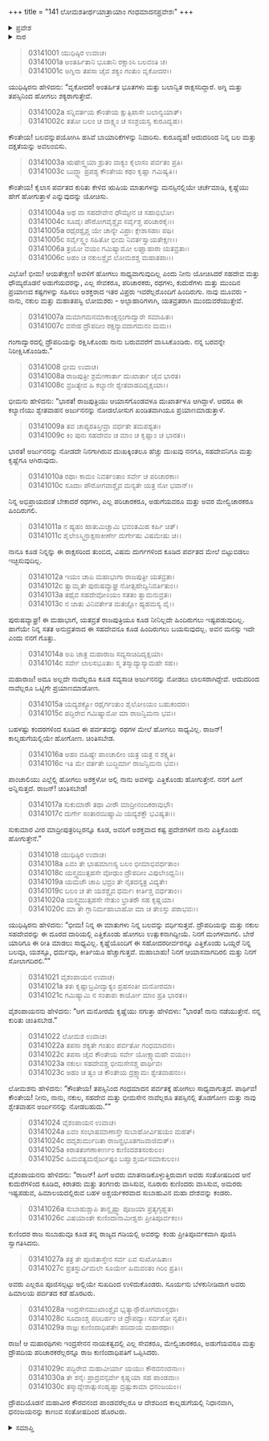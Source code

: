 +++
title = "141 ಲೋಮಶತೀರ್ಥಯಾತ್ರಾಯಾಂ ಗಂಧಮಾದನಪ್ರವೇಶಃ"
+++

<details><summary>ಪ್ರವೇಶ</summary>


।।   ಓಂ ಓಂ ನಮೋ ನಾರಾಯಣಾಯ।।   ಶ್ರೀ ವೇದವ್ಯಾಸಾಯ ನಮಃ ।।

ಶ್ರೀ ಕೃಷ್ಣದ್ವೈಪಾಯನ ವೇದವ್ಯಾಸ ವಿರಚಿತ  

**ಶ್ರೀ ಮಹಾಭಾರತ**

**ಆರಣ್ಯಕ ಪರ್ವ**

**ತೀರ್ಥಯಾತ್ರಾ ಪರ್ವ**

**ಅಧ್ಯಾಯ 141**

</details>


<details><summary>ಸಾರ</summary>

ಪಾಂಡವರು ದ್ರೌಪದಿಯೊಡನೆ ಸುಬಾಹುವಿನ ರಾಜ್ಯವನ್ನು ದಾಟಿ ಮುಂದುವರೆದುದು (1-30).

</details>


> 03141001 ಯುಧಿಷ್ಠಿರ ಉವಾಚ।  
03141001a ಅಂತರ್ಹಿತಾನಿ ಭೂತಾನಿ ರಕ್ಷಾಂಸಿ ಬಲವಂತಿ ಚ।  
03141001c ಅಗ್ನಿನಾ ತಪಸಾ ಚೈವ ಶಕ್ಯಂ ಗಂತುಂ ವೃಕೋದರ।।

ಯುಧಿಷ್ಠಿರನು ಹೇಳಿದನು: “ವೃಕೋದರ! ಅಂತರ್ಹಿತ ಭೂತಗಳು ಮತ್ತು ಬಲಾನ್ವಿತ ರಾಕ್ಷಸರಿದ್ದಾರೆ. ಅಗ್ನಿ ಮತ್ತು ತಪಸ್ಸಿನಿಂದ ಹೋಗಲು ಶಕ್ಯರಾಗುತ್ತೇವೆ.

> 03141002a ಸನ್ನಿವರ್ತಯ ಕೌಂತೇಯ ಕ್ಷುತ್ಪಿಪಾಸೇ ಬಲಾನ್ವಯಾತ್।  
03141002c ತತೋ ಬಲಂ ಚ ದಾಕ್ಷ್ಯಂ ಚ ಸಂಶ್ರಯಸ್ವ ಕುರೂದ್ವಹ।।

ಕೌಂತೇಯ! ಬಲವನ್ನುಪಯೋಗಿಸಿ ಹಸಿವೆ ಬಾಯಾರಿಕೆಗಳನ್ನು ನಿವಾರಿಸು. ಕುರೂದ್ವಹ! ಆದುದರಿಂದ ನಿನ್ನ ಬಲ ಮತ್ತು ದಕ್ಷತೆಯನ್ನು ಅವಲಂಬಿಸು.

> 03141003a ಋಷೇಸ್ತ್ವಯಾ ಶ್ರುತಂ ವಾಕ್ಯಂ ಕೈಲಾಸಂ ಪರ್ವತಂ ಪ್ರತಿ।  
03141003c ಬುದ್ಧ್ಯಾ ಪ್ರಪಶ್ಯ ಕೌಂತೇಯ ಕಥಂ ಕೃಷ್ಣಾ ಗಮಿಷ್ಯತಿ।।

ಕೌಂತೇಯ! ಕೈಲಾಸ ಪರ್ವತದ ಕುರಿತು ಕೇಳಿದ ಋಷಿಯ ಮಾತುಗಳನ್ನು ಮನಸ್ಸಿನಲ್ಲಿಯೇ ಚರ್ಚೆಮಾಡಿ, ಕೃಷ್ಣೆಯು ಹೇಗೆ ಹೋಗುತ್ತಾಳೆ ಎನ್ನುವುದನ್ನು ಯೋಚಿಸು.

> 03141004a ಅಥ ವಾ ಸಹದೇವೇನ ಧೌಮ್ಯೇನ ಚ ಸಹಾಭಿಭೋ।   
03141004c ಸೂದೈಃ ಪೌರೋಗವೈಶ್ಚೈವ ಸರ್ವೈಶ್ಚ ಪರಿಚಾರಕೈಃ।।  
03141005a ರಥೈರಶ್ವೈಶ್ಚ ಯೇ ಚಾನ್ಯೇ ವಿಪ್ರಾಃ ಕ್ಲೇಶಾಸಹಾಃ ಪಥಿ।  
03141005c ಸರ್ವೈಸ್ತ್ವಂ ಸಹಿತೋ ಭೀಮ ನಿವರ್ತಸ್ವಾಯತೇಕ್ಷಣ।।   
03141006a ತ್ರಯೋ ವಯಂ ಗಮಿಷ್ಯಾಮೋ ಲಘ್ವಾಹಾರಾ ಯತವ್ರತಾಃ।  
03141006c ಅಹಂ ಚ ನಕುಲಶ್ಚೈವ ಲೋಮಶಶ್ಚ ಮಹಾತಪಾಃ।।

ವಿಭೋ! ಭೀಮ! ಆಯತೇಕ್ಷಣ! ಅವಳಿಗೆ ಹೋಗಲು ಸಾಧ್ಯವಾಗುವುದಿಲ್ಲ ಎಂದು ನೀನು ಯೋಚಿಸಿದರೆ ಸಹದೇವ ಮತ್ತು ಧೌಮ್ಯರೊಡನೆ ಅಡುಗೆಯವರನ್ನು, ಎಲ್ಲ ಸೇವಕರೂ, ಪರಿಚಾರಕರು, ರಥಗಳು, ಕುದುರೆಗಳು ಮತ್ತು ಮುಂದಿನ ಪ್ರಯಾಣದ ಕಷ್ಟಗಳನ್ನು ಸಹಿಸಲು ಅಶಕ್ತರಾದ ಇತರ ವಿಪ್ರರು ಇವರೆಲ್ಲರೊಂದಿಗೆ ಹಿಂದಿರುಗು. ನಾವು ಮೂವರು - ನಾನು, ನಕುಲ ಮತ್ತು ಮಹಾತಪಸ್ವಿ ಲೋಮಶರು - ಅಲ್ಪಾಹಾರಿಗಳಾಗಿ, ಯತವ್ರತರಾಗಿ ಮುಂದುವರೆಯುತ್ತೇವೆ.

> 03141007a ಮಮಾಗಮನಮಾಕಾಂಕ್ಷನ್ಗಂಗಾದ್ವಾರೇ ಸಮಾಹಿತಃ।   
03141007c ವಸೇಹ ದ್ರೌಪದೀಂ ರಕ್ಷನ್ಯಾವದಾಗಮನಂ ಮಮ।।

ಗಂಗಾದ್ವಾರದಲ್ಲಿ ದ್ರೌಪದಿಯನ್ನು ರಕ್ಷಿಸಿಕೊಂಡು ನಾನು ಬರುವವರೆಗೆ ವಾಸಿಸಿಕೊಂಡಿರು. ನನ್ನ ಬರವನ್ನೇ ನಿರೀಕ್ಷಿಸಿಕೊಂಡಿರು.”

> 03141008 ಭೀಮ ಉವಾಚ।   
03141008a ರಾಜಪುತ್ರೀ ಶ್ರಮೇಣಾರ್ತಾ ದುಃಖಾರ್ತಾ ಚೈವ ಭಾರತ।  
03141008c ವ್ರಜತ್ಯೇವ ಹಿ ಕಲ್ಯಾಣೀ ಶ್ವೇತವಾಹದಿದೃಕ್ಷಯಾ।।

ಭೀಮನು ಹೇಳಿದನು: “ಭಾರತ! ರಾಜಪುತ್ರಿಯು ಆಯಾಸಗೊಂಡವಳೂ ದುಃಖಾರ್ತಳೂ ಆಗಿದ್ದಾಳೆ. ಆದರೂ ಈ ಕಲ್ಯಾಣಿಯು ಶ್ವೇತವಾಹನ ಅರ್ಜುನನನ್ನು ನೋಡಲೋಸುಗ ಖಂಡಿತವಾಗಿಯೂ ಪ್ರಯಾಣಮಾಡುತ್ತಾಳೆ.

> 03141009a ತವ ಚಾಪ್ಯರತಿಸ್ತೀವ್ರಾ ವರ್ಧತೇ ತಮಪಶ್ಯತಃ।  
03141009c ಕಿಂ ಪುನಃ ಸಹದೇವಂ ಚ ಮಾಂ ಚ ಕೃಷ್ಣಾಂ ಚ ಭಾರತ।।

ಭಾರತ! ಅರ್ಜುನನನ್ನು ನೋಡದೇ ನಿನಗಾಗಿರುವ ದುಃಖಕ್ಕಿಂತಲೂ ಹೆಚ್ಚು ದುಃಖವು ನನಗೂ, ಸಹದೇವನಿಗೂ ಮತ್ತು ಕೃಷ್ಣೆಗೂ ಆಗಿರುವುದು.

> 03141010a ರಥಾಃ ಕಾಮಂ ನಿವರ್ತಂತಾಂ ಸರ್ವೇ ಚ ಪರಿಚಾರಕಾಃ।  
03141010c ಸೂದಾಃ ಪೌರೋಗವಾಶ್ಚೈವ ಮನ್ಯತೇ ಯತ್ರ ನೋ ಭವಾನ್।।

ನಿನ್ನ ಅಭಿಪ್ರಾಯದಂತೆ ಬೇಕಾದರೆ ರಥಗಳು, ಎಲ್ಲ ಪರಿಚಾರಕರೂ, ಅಡುಗೆಯವರೂ ಮತ್ತು ಅವರ ಮೇಲ್ವಿಚಾರಕರೂ ಹಿಂದಿರುಗಲಿ.

> 03141011a ನ ಹ್ಯಹಂ ಹಾತುಮಿಚ್ಚಾಮಿ ಭವಂತಮಿಹ ಕರ್ಹಿ ಚಿತ್।  
03141011c ಶೈಲೇಽಸ್ಮಿನ್ರಾಕ್ಷಸಾಕೀರ್ಣೇ ದುರ್ಗೇಷು ವಿಷಮೇಷು ಚ।।

ನಾನೂ ಕೂಡ ನಿನ್ನನ್ನು ಈ ರಾಕ್ಷಸರಿಂದ ತುಂಬಿದ, ವಿಷಮ ದುರ್ಗಗಳಿಂದ ಕೂಡಿದ ಪರ್ವತದ ಮೇಲೆ ಬಿಟ್ಟುಬಿಡಲು ಇಚ್ಛಿಸುವುದಿಲ್ಲ.

> 03141012a ಇಯಂ ಚಾಪಿ ಮಹಾಭಾಗಾ ರಾಜಪುತ್ರೀ ಯತವ್ರತಾ।  
03141012c ತ್ವಾಮೃತೇ ಪುರುಷವ್ಯಾಘ್ರ ನೋತ್ಸಹೇದ್ವಿನಿವರ್ತಿತುಂ।।  
03141013a ತಥೈವ ಸಹದೇವೋಽಯಂ ಸತತಂ ತ್ವಾಮನುವ್ರತಃ।  
03141013c ನ ಜಾತು ವಿನಿವರ್ತೇತ ಮತಜ್ಞೋ ಹ್ಯಹಮಸ್ಯ ವೈ।।

ಪುರುಷವ್ಯಾಘ್ರ! ಈ ಮಹಾಭಾಗೆ, ಯತವ್ರತೆ ರಾಜಪುತ್ರಿಯೂ ಕೂಡ ನೀನಿಲ್ಲದೇ ಹಿಂದಿರುಗಲು ಇಷ್ಟಪಡುವುದಿಲ್ಲ. ಹಾಗೆಯೇ ನಿನ್ನ ಸತತ ಅನುವ್ರತನಾದ ಈ ಸಹದೇವನೂ ಕೂಡ ಹಿಂದಿರುಗಲು ಬಯಸುವುದಲ್ಲ. ಅವನ ಮನಸ್ಸು ಇದೇ ಎಂದು ನನಗೆ ಗೊತ್ತು.

> 03141014a ಅಪಿ ಚಾತ್ರ ಮಹಾರಾಜ ಸವ್ಯಸಾಚಿದಿದೃಕ್ಷಯಾ।  
03141014c ಸರ್ವೇ ಲಾಲಸಭೂತಾಃ ಸ್ಮ ತಸ್ಮಾದ್ಯಾಸ್ಯಾಮಹೇ ಸಹ।।

ಮಹಾರಾಜ! ಅದೂ ಅಲ್ಲದೇ ನಾವೆಲ್ಲರೂ ಕೂಡ ಸವ್ಯಸಾಚಿ ಅರ್ಜುನನನ್ನು ನೋಡಲು ಲಾಲಸರಾಗಿದ್ದೇವೆ. ಆದುದರಿಂದ ನಾವೆಲ್ಲರೂ ಒಟ್ಟಿಗೇ ಪ್ರಯಾಣಮಾಡೋಣ.

> 03141015a ಯದ್ಯಶಕ್ಯೋ ರಥೈರ್ಗಂತುಂ ಶೈಲೋಽಯಂ ಬಹುಕಂದರಃ।   
03141015c ಪದ್ಭಿರೇವ ಗಮಿಷ್ಯಾಮೋ ಮಾ ರಾಜನ್ವಿಮನಾ ಭವ।।

ಬಹಳಷ್ಟು ಕಂದರಗಳಿಂದ ಕೂಡಿದ ಈ ಪರ್ವತವನ್ನು ರಥಗಳ ಮೇಲೆ ಹೋಗಲು ಸಾಧ್ಯವಿಲ್ಲ. ರಾಜನ್! ಕಾಲ್ನಡುಗೆಯಲ್ಲಿಯೇ ಹೋಗೋಣ. ಚಿಂತಿಸಬೇಡ.

> 03141016a ಅಹಂ ವಹಿಷ್ಯೇ ಪಾಂಚಾಲೀಂ ಯತ್ರ ಯತ್ರ ನ ಶಕ್ಷ್ಯತಿ।  
03141016c ಇತಿ ಮೇ ವರ್ತತೇ ಬುದ್ಧಿರ್ಮಾ ರಾಜನ್ವಿಮನಾ ಭವ।।

ಪಾಂಚಾಲಿಯು ಎಲ್ಲೆಲ್ಲಿ ಹೋಗಲು ಅಶಕ್ತಳೋ ಅಲ್ಲಿ ನಾನು ಅವಳನ್ನು ಎತ್ತಿಕೊಂಡು ಹೋಗುತ್ತೇನೆ. ನನಗೆ ಹೀಗೆ ಅನ್ನಿಸುತ್ತದೆ. ರಾಜನ್! ಚಿಂತಿಸಬೇಡ!

> 03141017a ಸುಕುಮಾರೌ ತಥಾ ವೀರೌ ಮಾದ್ರೀನಂದಿಕರಾವುಭೌ।  
03141017c ದುರ್ಗೇ ಸಂತಾರಯಿಷ್ಯಾಮಿ ಯದ್ಯಶಕ್ತೌ ಭವಿಷ್ಯತಃ।।

ಸುಕುಮಾರ ವೀರ ಮಾದ್ರೀಪುತ್ರರಿಬ್ಬರನ್ನೂ ಕೂಡ, ಅವರಿಗೆ ಅಶಕ್ತವಾದ ಕಷ್ಟ ಪ್ರದೇಶಗಳಿಗೆ  ನಾನು ಎತ್ತಿಕೊಂಡು ಹೋಗುತ್ತೇನೆ.”

> 03141018 ಯುಧಿಷ್ಠಿರ ಉವಾಚ।  
03141018a ಏವಂ ತೇ ಭಾಷಮಾಣಸ್ಯ ಬಲಂ ಭೀಮಾಭಿವರ್ಧತಾಂ।  
03141018c ಯಸ್ತ್ವಮುತ್ಸಹಸೇ ವೋಢುಂ ದ್ರೌಪದೀಂ ವಿಪುಲೇಽಧ್ವನಿ।।   
03141019a ಯಮಜೌ ಚಾಪಿ ಭದ್ರಂ ತೇ ನೈತದನ್ಯತ್ರ ವಿದ್ಯತೇ।  
03141019c ಬಲಂ ಚ ತೇ ಯಶಶ್ಚೈವ ಧರ್ಮಃ ಕೀರ್ತಿಶ್ಚ ವರ್ಧತಾಂ।।  
03141020a ಯಸ್ತ್ವಮುತ್ಸಹಸೇ ನೇತುಂ ಭ್ರಾತರೌ ಸಹ ಕೃಷ್ಣಯಾ।   
03141020c ಮಾ ತೇ ಗ್ಲಾನಿರ್ಮಹಾಬಾಹೋ ಮಾ ಚ ತೇಽಸ್ತು ಪರಾಭವಃ।।

ಯುಧಿಷ್ಠಿರನು ಹೇಳಿದನು: “ಭೀಮ! ನಿನ್ನ ಈ ಮಾತುಗಳು ನಿನ್ನ ಬಲವನ್ನು ವರ್ಧಿಸುತ್ತವೆ. ದ್ರೌಪದಿಯನ್ನು ಮತ್ತು ನಕುಲ ಸಹದೇವರನ್ನು ಈ ದೂರದ ದಾರಿಯಲ್ಲಿ ಎತ್ತಿಕೊಂಡು ಹೋಗಲು ಉತ್ಸುಕನಾಗಿದ್ದೀಯೆ. ನಿನಗೆ ಮಂಗಳವಾಗಲಿ. ಬೇರೆ ಯಾರಿಗೂ ಈ ರೀತಿ ಮಾಡಲು ಸಾಧ್ಯವಿಲ್ಲ. ಕೃಷ್ಣೆಯೊಂದಿಗೆ ಈ ಸಹೋದರರೀರ್ವರನ್ನೂ ಎತ್ತಿಕೊಂಡು ಒಯ್ದರೆ ನಿನ್ನ ಬಲವೂ, ಯಶಸ್ಸೂ, ಧರ್ಮವೂ, ಕೀರ್ತಿಯೂ ಹೆಚ್ಚಾಗುತ್ತವೆ. ಮಹಾಬಾಹು! ನಿನಗೆ ಆಯಾಸವಾಗದಿರಲಿ ಮತ್ತು ನಿನಗೆ ಸೋಲಾಗದಿರಲಿ.””

> 03141021 ವೈಶಂಪಾಯನ ಉವಾಚ।  
03141021a ತತಃ ಕೃಷ್ಣಾಬ್ರವೀದ್ವಾಕ್ಯಂ ಪ್ರಹಸಂತೀ ಮನೋರಮಾ।  
03141021c ಗಮಿಷ್ಯಾಮಿ ನ ಸಂತಾಪಃ ಕಾರ್ಯೋ ಮಾಂ ಪ್ರತಿ ಭಾರತ।।

ವೈಶಂಪಾಯನನು ಹೇಳಿದನು: “ಆಗ ಮನೋರಮೆ ಕೃಷ್ಣೆಯು ನಗುತ್ತಾ ಹೇಳಿದಳು: “ಭಾರತ! ನಾನು ನಡೆಯುತ್ತೇನೆ. ನನ್ನ ಕುರಿತು ಚಿಂತಿಸಬೇಡ.”

> 03141022 ಲೋಮಶ ಉವಾಚ।  
03141022a ತಪಸಾ ಶಕ್ಯತೇ ಗಂತುಂ ಪರ್ವತೋ ಗಂಧಮಾದನಃ।  
03141022c ತಪಸಾ ಚೈವ ಕೌಂತೇಯ ಸರ್ವೇ ಯೋಕ್ಷ್ಯಾಮಹೇ ವಯಂ।।  
03141023a ನಕುಲಃ ಸಹದೇವಶ್ಚ ಭೀಮಸೇನಶ್ಚ ಪಾರ್ಥಿವ।  
03141023c ಅಹಂ ಚ ತ್ವಂ ಚ ಕೌಂತೇಯ ದ್ರಕ್ಷ್ಯಾಮಃ ಶ್ವೇತವಾಹನಂ।।

ಲೋಮಶನು ಹೇಳಿದನು: “ಕೌಂತೇಯ! ತಪಸ್ಸಿನಿಂದ ಗಂಧಮಾದನ ಪರ್ವತಕ್ಕೆ ಹೋಗಲು ಸಾಧ್ಯವಾಗುತ್ತದೆ. ಪಾರ್ಥಿವ! ಕೌಂತೇಯ! ನೀನು, ನಾನು, ನಕುಲ, ಸಹದೇವ ಮತ್ತು ಭೀಮಸೇನ ನಾವೆಲ್ಲರೂ ತಪಸ್ಸಿನಲ್ಲಿ ತೊಡಗೋಣ ಮತ್ತು ನಾವು ಶ್ವೇತವಾಹನ ಅರ್ಜುನನನ್ನು ನೋಡಬಹುದು.””

> 03141024 ವೈಶಂಪಾಯನ ಉವಾಚ।   
03141024a ಏವಂ ಸಂಭಾಷಮಾಣಾಸ್ತೇ ಸುಬಾಹೋರ್ವಿಷಯಂ ಮಹತ್।  
03141024c ದದೃಶುರ್ಮುದಿತಾ ರಾಜನ್ಪ್ರಭೂತಗಜವಾಜಿಮತ್।।  
03141025a ಕಿರಾತತಂಗಣಾಕೀರ್ಣಂ ಕುಣಿಂದಶತಸಂಕುಲಂ।  
03141025c ಹಿಮವತ್ಯಮರೈರ್ಜುಷ್ಟಂ ಬಹ್ವಾಶ್ಚರ್ಯಸಮಾಕುಲಂ।।

ವೈಶಂಪಾಯನನು ಹೇಳಿದನು: “ರಾಜನ್! ಹೀಗೆ ಅವರು ಮಾತನಾಡಿಕೊಳ್ಳುತ್ತಿರುವಾಗ ಅವರು ಸಂತೋಷದಿಂದ ಆನೆ ಕುದುರೆಗಳಿಂದ ಕೂಡಿದ, ಕಿರಾತರು ಮತ್ತು ತಂಗಣರು ವಾಸಿಸುವ, ನೂರಾರು ಕುಣಿಂದರು ವಾಸಿಸುವ, ಅಮರರು ಇಷ್ಟಪಡುವ, ಹಿಮಾಲಯದಲ್ಲಿರುವ ಬಹಳ ಅಶ್ಚರ್ಯಕರವಾದ ಸುಬಾಹುವಿನ ಮಹಾ ದೇಶವನ್ನು ಕಂಡರು.

> 03141026a ಸುಬಾಹುಶ್ಚಾಪಿ ತಾನ್ದೃಷ್ಟ್ವಾ ಪೂಜಯಾ ಪ್ರತ್ಯಗೃಹ್ಣತ।  
03141026c ವಿಷಯಾಂತೇ ಕುಣಿಂದಾನಾಮೀಶ್ವರಃ ಪ್ರೀತಿಪೂರ್ವಕಂ।।

ಕುಣಿಂದರ ರಾಜ ಸುಬಾಹುವೂ ಕೂಡ ತನ್ನ ರಾಜ್ಯದ ಗಡಿಯಲ್ಲಿ ಅವರನ್ನು ಕಂಡು ಪ್ರೀತಿಪೂರ್ವಕವಾಗಿ ಪೂಜಿಸಿ ಸ್ವಾಗತಿಸಿದನು.

> 03141027a ತತ್ರ ತೇ ಪೂಜಿತಾಸ್ತೇನ ಸರ್ವ ಏವ ಸುಖೋಷಿತಾಃ।  
03141027c ಪ್ರತಸ್ಥುರ್ವಿಮಲೇ ಸೂರ್ಯೇ ಹಿಮವಂತಂ ಗಿರಿಂ ಪ್ರತಿ।।

ಅವರು ಎಲ್ಲರೂ ಪೂಜಿಸಲ್ಪಟ್ಟು ಅಲ್ಲಿಯೇ ಸುಖದಿಂದ ಉಳಿದುಕೊಂಡರು. ಸೂರ್ಯನು ಬೆಳಕುನೀಡಿದಾಗ ಅವರು ಹಿಮಾಲಯ ಪರ್ವತದ ಕಡೆ ಹೊರಟರು.

> 03141028a ಇಂದ್ರಸೇನಮುಖಾಂಶ್ಚೈವ ಭೃತ್ಯಾನ್ಪೌರೋಗವಾಂಸ್ತಥಾ।   
03141028c ಸೂದಾಂಶ್ಚ ಪರಿಬರ್ಹಂ ಚ ದ್ರೌಪದ್ಯಾಃ ಸರ್ವಶೋ ನೃಪ।।  
03141029a ರಾಜ್ಞಃ ಕುಣಿಂದಾಧಿಪತೇಃ ಪರಿದಾಯ ಮಹಾರಥಾಃ।

ರಾಜ! ಆ ಮಹಾರಥಿಗಳು ಇಂದ್ರಸೇನನ ನಾಯಕತ್ವದಲ್ಲಿ ಎಲ್ಲ ಸೇವಕರೂ, ಮೇಲ್ವಿಚಾರಕರೂ, ಅಡುಗೆಯವರೂ ಮತ್ತು ದ್ರೌಪದಿಯ ಪರಿಚಾರಕರೆಲ್ಲರನ್ನೂ ರಾಜ ಕುಣಿಂದಾಧಿಪತಿಗೆ ಒಪ್ಪಿಸಿದರು.

> 03141029c ಪದ್ಭಿರೇವ ಮಹಾವೀರ್ಯಾ ಯಯುಃ ಕೌರವನಂದನಾಃ।।  
03141030a ತೇ ಶನೈಃ ಪ್ರಾದ್ರವನ್ಸರ್ವೇ ಕೃಷ್ಣಯಾ ಸಹ ಪಾಂಡವಾಃ।  
03141030c ತಸ್ಮಾದ್ದೇಶಾತ್ಸುಸಂಹೃಷ್ಟಾ ದ್ರಷ್ಟುಕಾಮಾ ಧನಂಜಯಂ।।

ದ್ರೌಪದಿಯೊಡನೆ ಮಹಾವೀರ ಕೌರವನಂದ ಪಾಂಡವರೆಲ್ಲರೂ ಆ ದೇಶದಿಂದ ಕಾಲ್ನಡುಗೆಯಲ್ಲಿ ನಿಧಾನವಾಗಿ, ಧನಂಜಯನನ್ನು ಕಾಣುವ ಸಂತೋಷದಿಂದ ಹೊರಟರು.

<details><summary>ಸಮಾಪ್ತಿ</summary>


ಇತಿ ಶ್ರೀ ಮಹಾಭಾರತೇ ಆರಣ್ಯಕಪರ್ವಣಿ ತೀರ್ಥಯಾತ್ರಾಪರ್ವಣಿ ಲೋಮಶತೀರ್ಥಯಾತ್ರಾಯಾಂ ಗಂಧಮಾದನಪ್ರವೇಶೇ ಏಕಚತ್ವಾರಿಂಶದಧಿಕಶತತಮೋಽಧ್ಯಾಯಃ।  
ಇದು ಮಹಾಭಾರತದ ಆರಣ್ಯಕಪರ್ವದಲ್ಲಿ ತೀರ್ಥಯಾತ್ರಾಪರ್ವದಲ್ಲಿ ಲೋಮಶತೀರ್ಥಯಾತ್ರೆಯಲ್ಲಿ ಗಂಧಮಾದನಪ್ರವೇಶವೆಂಬ ನೂರಾನಲ್ವತ್ತೊಂದನೆಯ ಅಧ್ಯಾಯವು.


</details>
